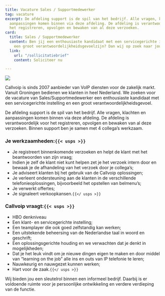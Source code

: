 ```yaml
---
title: Vacature Sales / Supportmedewerker
tag: vacature
excerpt: De afdeling support is de spil van het bedrijf. Alle vragen, klachten en
  aanpassingen komen binnen via deze afdeling. De afdeling is verantwoordelijk voor
  het registreren, opvolgen en bewaken van al deze verzoeken.
card:
  title: Sales / Supportmedewerker
  content: Ben jij een enthousiaste kandidaat met een servicegerichte instelling en
    een groot verantwoordelijkheidsgevoelzijn? Dan wij op zoek naar jou!
  link:
    url: "/sollicitatiebrief"
    content: Soliciteer nu

---
```

![](https://res.cloudinary.com/callvoip/image/upload/v1570901743/koffie_only_vqedsv.png)

Callvoip is sinds 2007 aanbieder van VoIP diensten voor de zakelijk markt. Vanuit Groningen bedienen we klanten in heel Nederland.
We zoeken voor de vacature van Sales/Supportmedewerker een enthousiaste kandidaat met een servicegerichte instelling en een groot verantwoordelijkheidsgevoel.

De afdeling support is de spil van het bedrijf. Alle vragen, klachten en aanpassingen komen binnen via deze afdeling.
De afdeling is verantwoordelijk voor het registreren, opvolgen en bewaken van al deze verzoeken.
Binnen support ben je samen met 4 collega’s werkzaam.

### Je werkzaamheden:`{{< usps >}} `

* Je registreert binnenkomende verzoeken en helpt de klant met het beantwoorden van zijn vraag;
* Indien je zelf de klant niet kunt helpen zet je het verzoek intern door en bewaak je de afhandeling van het verzoek door je collega’s;
* Je adviseert klanten bij het gebruik van de Callvoip oplossingen;
* Je verleent ondersteuning aan de klanten in de verschillende telefonieoplossingen, bijvoorbeeld het opstellen van belmenu’s;
* Je verwerkt offertes;
* Je signaleert verkoopkansen.`{{</ usps >}}`

### Callvoip vraagt:`{{< usps >}} `

* HBO denkniveau
* Een klant- en servicegerichte instelling;
* Een teamplayer die ook goed zelfstandig kan werken;
* Een uitstekende beheersing van de Nederlandse taal in woord en geschrift;
* Een oplossingsgerichte houding en we verwachten dat je denkt in mogelijkheden;
* Dat je het leuk vindt om je nieuwe dingen eigen te maken en door middel van “learning on the job” alle ins en outs van IP telefonie te leren;
* Nauwkeurig en nauwgezet kunnen werken;
* Hart voor de zaak.`{{</ usps >}}`

Wij bieden jou een sleutelrol binnen een informeel bedrijf.
Daarbij is er voldoende ruimte voor je persoonlijke ontwikkeling en verdere verdieping van de functie.